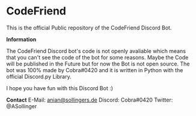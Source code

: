 # CodeFriend
This is the official Public repository of the CodeFriend Discord Bot.

**Information**

The CodeFriend Discord bot's code is not openly avaliable which means that you can't see the code of the bot for some reasons.
Maybe the Code will be published in the Future but for now the Bot is not open source.
The bot was 100% made by Cobra#0420 and it is written in Python with the official Discord.py Library.

I hope you have fun with this Discord Bot :)


**Contact**
E-Mail: anian@sollingers.de
Discord: Cobra#0420
Twitter: @ASollinger
